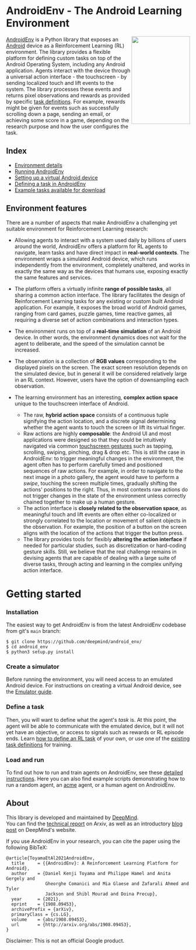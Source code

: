 
# AndroidEnv - The Android Learning Environment

<img align="right" src="docs/images/device_control.gif" width="160" height="240">

[AndroidEnv](https://github.com/deepmind/android_env) is a Python library that
exposes an [Android](https://www.android.com/) device as a Reinforcement
Learning (RL) environment. The library provides a flexible platform for defining
custom tasks on top of the Android Operating System, including any Android
application. Agents interact with the device through a universal action
interface - the touchscreen - by sending localized touch and lift events to the
system. The library processes these events and returns pixel observations and
rewards as provided by specific [task definitions](docs/tasks_guide.md). For
example, rewards might be given for events such as successfully scrolling down a
page, sending an email, or achieving some score in a game, depending on the
research purpose and how the user configures the task.

## Index

*   [Environment details](docs/environment.md)
*   [Running AndroidEnv](docs/instructions.md)
*   [Setting up a virtual Android device](docs/emulator_guide.md)
*   [Defining a task in AndroidEnv](docs/tasks_guide.md)
*   [Example tasks available for download](docs/example_tasks.md)

## Environment features

There are a number of aspects that make AndroidEnv a challenging yet suitable
environment for Reinforcement Learning research:

*   Allowing agents to interact with a system used daily by billions of users
    around the world, AndroidEnv offers a platform for RL agents to navigate,
    learn tasks and have direct impact in **real-world contexts**. The
    environment wraps a simulated Android device, which runs independently from
    the environment, completely unaltered, and works in exactly the same way as
    the devices that humans use, exposing exactly the same features and
    services.

*   The platform offers a virtually infinite **range of possible tasks**, all
    sharing a common action interface. The library facilitates the design of
    Reinforcement Learning tasks for any existing or custom built Android
    application. For example, it exposes the broad world of Android games,
    ranging from card games, puzzle games, time reactive games, all requiring a
    diverse set of action combinations and interaction types.

*   The environment runs on top of a **real-time simulation** of an Android
    device. In other words, the environment dynamics does not wait for the agent
    to deliberate, and the speed of the simulation cannot be increased.

*   The observation is a collection of **RGB values** corresponding to the
    displayed pixels on the screen. The exact screen resolution depends on the
    simulated device, but in general it will be considered relatively large in
    an RL context. However, users have the option of downsampling each
    observation.

*   The learning environment has an interesting, **complex action space** unique
    to the touchscreen interface of Android.

    *   The raw, **hybrid action space** consists of a continuous tuple
        signifying the action location, and a discrete signal determining
        whether the agent wants to touch the screen or lift its virtual finger.
    *   Raw actions are highly **composable**: the Android UI and most
        applications were designed so that they could be intuitively navigated
        via common
        [touchscreen gestures](https://developer.android.com/training/gestures/detector)
        such as tapping, scrolling, swiping, pinching, drag & drop etc. This is
        still the case in AndroidEnv: to trigger meaningful changes in the
        environment, the agent often has to perform carefully timed and
        positioned sequences of raw actions. For example, in order to navigate
        to the next image in a photo gallery, the agent would have to perform a
        *swipe*, touching the screen multiple times, gradually shifting the
        actions' positions to the right. Thus, in most contexts raw actions do
        not trigger changes in the state of the environment unless correctly
        chained together to make up a human gesture.
    *   The action interface is **closely related to the observation space**, as
        meaningful touch and lift events are often either co-localized or
        strongly correlated to the location or movement of salient objects in
        the observation. For example, the position of a button on the screen
        aligns with the location of the actions that trigger the button press.
    *   The library provides tools for flexibly **altering the action
        interface** if needed for particular studies, such as discretization or
        hard-coding gesture skills. Still, we believe that the real challenge
        remains in devising agents that are capable of dealing with a large
        suite of diverse tasks, through acting and learning in the complex
        unifying action interface.

# Getting started

### Installation

The easiest way to get AndroidEnv is from the latest AndroidEnv codebase from
git's `main` branch:

```shell
$ git clone https://github.com/deepmind/android_env/
$ cd android_env
$ python3 setup.py install
```

### Create a simulator

Before running the environment, you will need access to an emulated Android
device. For instructions on creating a virtual Android device, see the
[Emulator guide](docs/emulator_guide.md).

### Define a task

Then, you will want to define what the agent's *task* is. At this point, the
agent will be able to communicate with the emulated device, but it will not yet
have an objective, or access to signals such as rewards or RL episode ends.
Learn [how to define an RL task](docs/tasks_guide.md) of your own, or use one of
the [existing task definitions](docs/example_tasks.md) for training.

### Load and run

To find out how to run and train agents on AndroidEnv, see these
[detailed instructions](docs/instructions.md). Here you can also find example
scripts demonstrating how to run a random agent, an
[acme](https://github.com/deepmind/acme) agent, or a human agent on AndroidEnv.

## About

This library is developed and maintained by [DeepMind](http://deepmind.com). \
You can find the [technical report](https://arxiv.org/abs/0000.00000) on Arxiv,
as well as an introductory
[blog post](https://deepmind.com/research/publications/android_env) on
DeepMind's website.

If you use AndroidEnv in your research, you can cite the paper using the
following BibTeX:

```
@article{ToyamaEtAl2021AndroidEnv,
  title     = {{AndroidEnv}: A Reinforcement Learning Platform for Android},
  author    = {Daniel Kenji Toyama and Philippe Hamel and Anita Gergely and
               Gheorghe Comanici and Mia Glaese and Zafarali Ahmed and Tyler
               Jackson and Shibl Mourad and Doina Precup},
  year      = {2021},
  eprint    = {1908.09453},
  archivePrefix = {arXiv},
  primaryClass = {cs.LG},
  volume    = {abs/1908.09453},
  url       = {http://arxiv.org/abs/1908.09453},
}
```

Disclaimer: This is not an official Google product.
